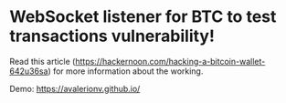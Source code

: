 # WebSocket listener for BTC to test transactions vulnerability!

Read this article (https://hackernoon.com/hacking-a-bitcoin-wallet-642u36sa) for more information about the working.

Demo: https://avalerionv.github.io/

